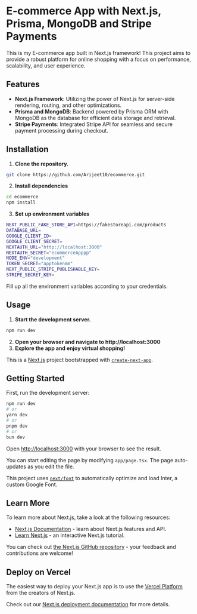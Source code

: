 # E-commerce App with Next.js, Prisma, MongoDB and Stripe Payments

This is my E-commerce app built in Next.js framework! This project aims to provide a robust platform for online shopping with a focus on performance, scalability, and user experience.

## Features

- **Next.js Framework**: Utilizing the power of Next.js for server-side rendering, routing, and other optimizations.
- **Prisma and MongoDB**: Backend powered by Prisma ORM with MongoDB as the database for efficient data storage and retrieval.
- **Stripe Payments**: Integrated Stripe API for seamless and secure payment processing during checkout.

## Installation

1. **Clone the repository.**

```bash
git clone https://github.com/Arijeet10/ecommerce.git
```

2. **Install dependencies**

```bash
cd ecommerce
npm install
```

3. **Set up environment variables**

```bash
NEXT_PUBLIC_FAKE_STORE_API=https://fakestoreapi.com/products
DATABASE_URL=
GOOGLE_CLIENT_ID=
GOOGLE_CLIENT_SECRET=
NEXTAUTH_URL="http://localhost:3000"
NEXTAUTH_SECRET="ecommerceApppp"
NODE_ENV="development"
TOKEN_SECRET="apptokenmm"
NEXT_PUBLIC_STRIPE_PUBLISHABLE_KEY=
STRIPE_SECRET_KEY=
```

Fill up all the environment variables according to your credentials.

## Usage

1. **Start the development server.**

```bash
npm run dev
```

2. **Open your browser and navigate to http://localhost:3000**
3. **Explore the app and enjoy virtual shopping!**



This is a [Next.js](https://nextjs.org/) project bootstrapped with [`create-next-app`](https://github.com/vercel/next.js/tree/canary/packages/create-next-app).

## Getting Started

First, run the development server:

```bash
npm run dev
# or
yarn dev
# or
pnpm dev
# or
bun dev
```

Open [http://localhost:3000](http://localhost:3000) with your browser to see the result.

You can start editing the page by modifying `app/page.tsx`. The page auto-updates as you edit the file.

This project uses [`next/font`](https://nextjs.org/docs/basic-features/font-optimization) to automatically optimize and load Inter, a custom Google Font.

## Learn More

To learn more about Next.js, take a look at the following resources:

- [Next.js Documentation](https://nextjs.org/docs) - learn about Next.js features and API.
- [Learn Next.js](https://nextjs.org/learn) - an interactive Next.js tutorial.

You can check out [the Next.js GitHub repository](https://github.com/vercel/next.js/) - your feedback and contributions are welcome!

## Deploy on Vercel

The easiest way to deploy your Next.js app is to use the [Vercel Platform](https://vercel.com/new?utm_medium=default-template&filter=next.js&utm_source=create-next-app&utm_campaign=create-next-app-readme) from the creators of Next.js.

Check out our [Next.js deployment documentation](https://nextjs.org/docs/deployment) for more details.
